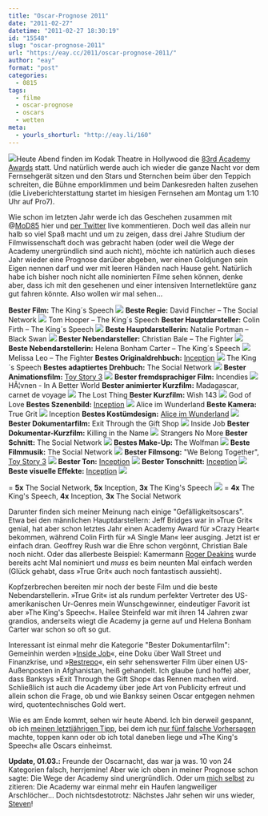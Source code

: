 ```yaml
---
title: "Oscar-Prognose 2011"
date: "2011-02-27"
datetime: "2011-02-27 18:30:19"
id: "15548"
slug: "oscar-prognose-2011"
url: "https://eay.cc/2011/oscar-prognose-2011/"
author: "eay"
format: "post"
categories:
  - 0815
tags:
  - filme
  - oscar-prognose
  - oscars
  - wetten
meta:
  - yourls_shorturl: "http://eay.li/160"
---
```


![](https://eay.cc/uploads/2010/oscar.jpg)Heute Abend finden im Kodak Theatre in Hollywood die [83rd Academy Awards](http://en.wikipedia.org/wiki/83rd_Academy_Awards) statt. Und natürlich werde auch ich wieder die ganze Nacht vor dem Fernsehgerät sitzen und den Stars und Sternchen beim über den Teppich schreiten, die Bühne emporklimmen und beim Dankesreden halten zusehen (die Liveberichterstattung startet im hiesigen Fernsehen am Montag um 1:10 Uhr auf Pro7).

Wie schon im letzten Jahr werde ich das Geschehen zusammen mit @[MoD85](http://twitter.com/MoD85) hier und [per Twitter](http://twitter.com/Eay) live kommentieren. Doch weil das allein nur halb so viel Spaß macht und um zu zeigen, dass drei Jahre Studium der Filmwissenschaft doch was gebracht haben (oder weil die Wege der Academy unergründlich sind auch nicht), möchte ich natürlich auch dieses Jahr wieder eine Prognose darüber abgeben, wer einen Goldjungen sein Eigen nennen darf und wer mit leeren Händen nach Hause geht. Natürlich habe ich bisher noch nicht alle nominierten Filme sehen können, denke aber, dass ich mit den gesehenen und einer intensiven Internetlektüre ganz gut fahren könnte. Also wollen wir mal sehen...

**Bester Film:** The King´s Speech ![](https://eay.cc/uploads/2011/icon_check.png) **Beste Regie:** David Fincher – The Social Network ![](https://eay.cc/uploads/2011/icon_cross.png) Tom Hooper – The King´s Speech **Bester Hauptdarsteller:** Colin Firth – The King´s Speech ![](https://eay.cc/uploads/2011/icon_check.png) **Beste Hauptdarstellerin:** Natalie Portman – Black Swan ![](https://eay.cc/uploads/2011/icon_check.png) **Bester Nebendarsteller:** Christian Bale – The Fighter ![](https://eay.cc/uploads/2011/icon_check.png) **Beste Nebendarstellerin:** Helena Bonham Carter – The King´s Speech ![](https://eay.cc/uploads/2011/icon_cross.png) Melissa Leo – The Fighter **Bestes Originaldrehbuch:** [Inception](//eay.cc/2010/review-rundumschlag-11/) ![](https://eay.cc/uploads/2011/icon_cross.png) The King´s Speech **Bestes adaptiertes Drehbuch:** The Social Network ![](https://eay.cc/uploads/2011/icon_check.png) **Bester Animationsfilm:** [Toy Story 3](//eay.cc/2010/review-rundumschlag-11/) ![](https://eay.cc/uploads/2011/icon_check.png) **Bester fremdsprachiger Film:** Incendies ![](https://eay.cc/uploads/2011/icon_cross.png) HÃ¦vnen - In A Better World **Bester animierter Kurzfilm:** Madagascar, carnet de voyage ![](https://eay.cc/uploads/2011/icon_cross.png) The Lost Thing **Bester Kurzfilm:** Wish 143 ![](https://eay.cc/uploads/2011/icon_cross.png) God of Love **Bestes Szenenbild:** [Inception](//eay.cc/2010/review-rundumschlag-11/) ![](https://eay.cc/uploads/2011/icon_cross.png) Alice im Wunderland **Beste Kamera:** True Grit ![](https://eay.cc/uploads/2011/icon_cross.png) Inception **Bestes Kostümdesign:** [Alice im Wunderland](//eay.cc/2010/review-rundumschlag-9-teil-1/) ![](https://eay.cc/uploads/2011/icon_check.png) **Bester Dokumentarfilm:** Exit Through the Gift Shop ![](https://eay.cc/uploads/2011/icon_cross.png) Inside Job **Bester Dokumentar-Kurzfilm:** Killing in the Name ![](https://eay.cc/uploads/2011/icon_cross.png) Strangers No More **Bester Schnitt:** The Social Network ![](https://eay.cc/uploads/2011/icon_check.png) **Bestes Make-Up:** The Wolfman ![](https://eay.cc/uploads/2011/icon_check.png) **Beste Filmmusik:** The Social Network ![](https://eay.cc/uploads/2011/icon_check.png) **Bester Filmsong:** "We Belong Together", [Toy Story 3](//eay.cc/2010/review-rundumschlag-11/) ![](https://eay.cc/uploads/2011/icon_check.png) **Bester Ton:** [Inception](//eay.cc/2010/review-rundumschlag-11/) ![](https://eay.cc/uploads/2011/icon_check.png) **Bester Tonschnitt:** [Inception](//eay.cc/2010/review-rundumschlag-11/) ![](https://eay.cc/uploads/2011/icon_check.png) **Beste visuelle Effekte:** [Inception](//eay.cc/2010/review-rundumschlag-11/) ![](https://eay.cc/uploads/2011/icon_check.png)

\= **5x** The Social Network, **5x** Inception, **3x** The King's Speech ![](https://eay.cc/uploads/2011/icon_cross.png) \= **4x** The King's Speech, **4x** Inception, **3x** The Social Network

Darunter finden sich meiner Meinung nach einige "Gefälligkeitsoscars". Etwa bei den männlichen Hauptdarstellern: Jeff Bridges war in »True Grit« genial, hat aber schon letztes Jahr einen Academy Award für »Crazy Heart« bekommen, während Colin Firth für »A Single Man« leer ausging. Jetzt ist er einfach dran. Geoffrey Rush war die Ehre schon vergönnt, Christian Bale noch nicht. Oder das allerbeste Beispiel: Kamermann [Roger Deakins](http://www.imdb.com/name/nm0005683/) wurde bereits acht Mal nominiert und _muss_ es beim neunten Mal einfach werden (Glück gehabt, dass »True Grit« auch noch fantastisch aussieht).

Kopfzerbrechen bereiten mir noch der beste Film und die beste Nebendarstellerin. »True Grit« ist als rundum perfekter Vertreter des US-amerikanischen Ur-Genres mein Wunschgewinner, eindeutiger Favorit ist aber »The King's Speech«. Hailee Steinfeld war mit ihren 14 Jahren zwar grandios, anderseits wiegt die Academy ja gerne auf und Helena Bonham Carter war schon so oft so gut.

Interessant ist einmal mehr die Kategorie "Bester Dokumentarfilm": Gemeinhin werden »[Inside Job](http://www.youtube.com/watch?v=X2DRm5ES-uA)«, eine Doku über Wall Street und Finanzkrise, und »[Restrepo](http://www.youtube.com/watch?v=-DjqR6OucBc)«, ein sehr sehenswerter Film über einen US-Außenposten in Afghanistan, heiß gehandelt. Ich glaube (und hoffe) aber, dass Banksys »Exit Through the Gift Shop« das Rennen machen wird. Schließlich ist auch die Academy über jede Art von Publicity erfreut und allein schon die Frage, ob und wie Banksy seinen Oscar entgegen nehmen wird, quotentechnisches Gold wert.

Wie es am Ende kommt, sehen wir heute Abend. Ich bin derweil gespannt, ob ich [meinen letztjährigen Tipp](//eay.cc/2010/oscar-prognose-2010/), bei dem ich [nur fünf falsche Vorhersagen](//eay.cc/2010/stand-der-dinge-2/) machte, toppen kann oder ob ich total daneben liege und »The King's Speech« alle Oscars einheimst.

**Update, 01.03.:** Freunde der Oscarnacht, das war ja was. 10 von 24 Kategorien falsch, herrjemine! Aber wie ich oben in meiner Prognose schon sagte: Die Wege der Academy sind unergründlich. Oder um [mich selbst](https://twitter.com/Eay/status/42061994173407232) zu zitieren: Die Academy war einmal mehr ein Haufen langweiliger Arschlöcher... Doch nichtsdestotrotz: Nächstes Jahr sehen wir uns wieder, [Steven](http://de.wikipedia.org/wiki/Steven_G%C3%A4tjen)!
